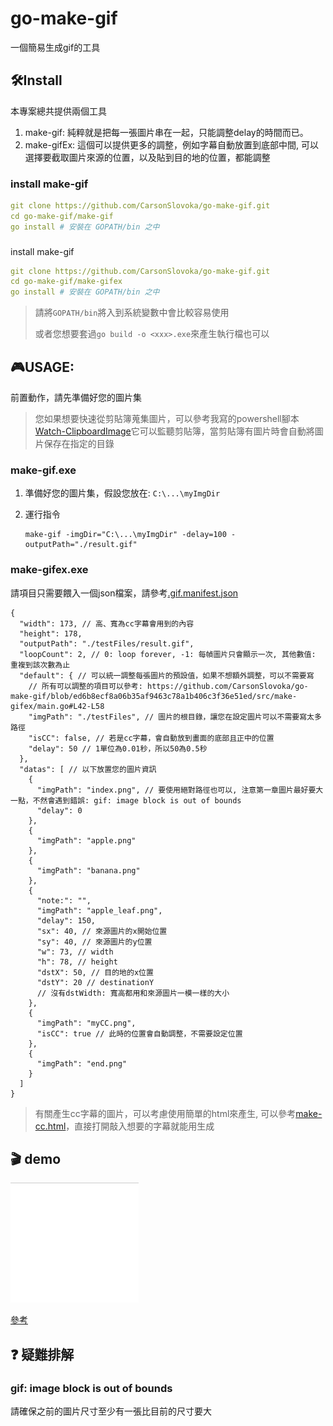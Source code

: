 # go-make-gif

一個簡易生成gif的工具

## 🛠️Install

本專案總共提供兩個工具

1. make-gif: 純粹就是把每一張圖片串在一起，只能調整delay的時間而已。
2. make-gifEx: 這個可以提供更多的調整，例如字幕自動放置到底部中間, 可以選擇要截取圖片來源的位置，以及貼到目的地的位置，都能調整

### install make-gif
```yaml
git clone https://github.com/CarsonSlovoka/go-make-gif.git
cd go-make-gif/make-gif
go install # 安裝在 GOPATH/bin 之中
```

###
install make-gif
```yaml
git clone https://github.com/CarsonSlovoka/go-make-gif.git
cd go-make-gif/make-gifex
go install # 安裝在 GOPATH/bin 之中
```

> 請將`GOPATH/bin`將入到系統變數中會比較容易使用
>
> 或者您想要套過`go build -o <xxx>.exe`來產生執行檔也可以

## 🎮USAGE:

前置動作，請先準備好您的圖片集

> 您如果想要快速從剪貼簿蒐集圖片，可以參考我寫的powershell腳本[Watch-ClipboardImage](https://github.com/CarsonSlovoka/powershell/blob/4d30d3137f50e01967ac3d235ded48c8a10a2e0b/src/keyboard/clipboard.psm1#L335-L486)它可以監聽剪貼簿，當剪貼簿有圖片時會自動將圖片保存在指定的目錄

### make-gif.exe

1. 準備好您的圖片集，假設您放在: `C:\...\myImgDir`
2. 運行指令

    ```
    make-gif -imgDir="C:\...\myImgDir" -delay=100 -outputPath="./result.gif"
    ```

### make-gifex.exe

請項目只需要餵入一個json檔案，請參考[.gif.manifest.json](src/make-gifex/.gif.manifest.json)

```json5
{
  "width": 173, // 高、寬為cc字幕會用到的內容
  "height": 178,
  "outputPath": "./testFiles/result.gif",
  "loopCount": 2, // 0: loop forever, -1: 每幀圖片只會顯示一次, 其他數值: 重複到該次數為止
  "default": { // 可以統一調整每張圖片的預設值，如果不想額外調整，可以不需要寫
    // 所有可以調整的項目可以參考: https://github.com/CarsonSlovoka/go-make-gif/blob/ed6b8ecf8a06b35af9463c78a1b406c3f36e51ed/src/make-gifex/main.go#L42-L58
    "imgPath": "./testFiles", // 圖片的根目錄，讓您在設定圖片可以不需要寫太多路徑
    "isCC": false, // 若是cc字幕，會自動放到畫面的底部且正中的位置
    "delay": 50 // 1單位為0.01秒，所以50為0.5秒
  },
  "datas": [ // 以下放置您的圖片資訊
    {
      "imgPath": "index.png", // 要使用絕對路徑也可以, 注意第一章圖片最好要大一點，不然會遇到錯誤: gif: image block is out of bounds
      "delay": 0
    },
    {
      "imgPath": "apple.png"
    },
    {
      "imgPath": "banana.png"
    },
    {
      "note:": "",
      "imgPath": "apple_leaf.png",
      "delay": 150,
      "sx": 40, // 來源圖片的x開始位置
      "sy": 40, // 來源圖片的y位置
      "w": 73, // width
      "h": 78, // height
      "dstX": 50, // 目的地的x位置
      "dstY": 20 // destinationY
      // 沒有dstWidth: 寬高都用和來源圖片一模一樣的大小
    },
    {
      "imgPath": "myCC.png",
      "isCC": true // 此時的位置會自動調整，不需要設定位置
    },
    {
      "imgPath": "end.png"
    }
  ]
}
```

> 有關產生cc字幕的圖片，可以考慮使用簡單的html來產生, 可以參考[make-cc.html](tool/make-cc.html)，直接打開敲入想要的字幕就能用生成


## 🎬 demo

<img src="demo/v0.1.0/v0.1.0.gif">

[參考](demo/v0.1.0/README.md)

## ❓ 疑難排解

### gif: image block is out of bounds

請確保之前的圖片尺寸至少有一張比目前的尺寸要大
